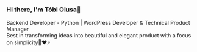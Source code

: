 ### Hi there, I'm Tóbi Olusa👋
Backend Developer - Python | WordPress Developer & Technical Product Manager <br>
Best in transforming ideas into beautiful and elegant product with a focus on simplicity🤍❤⚡

